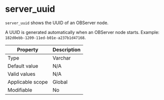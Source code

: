 # server_uuid

`server_uuid` shows the UUID of an OBServer node.

A UUID is generated automatically when an OBServer node starts. Example: `182d0ebb-1209-11ed-b01e-a237b1d47168`.

| **Property** | **Description** |
|---------|------------------|
| Type | Varchar |
| Default value | N/A |
| Valid values | N/A |
| Applicable scope | Global |
| Modifiable | No |
